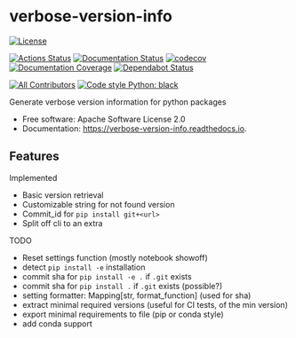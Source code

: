 # verbose-version-info

<!-- [![PyPi Version](https://img.shields.io/pypi/v/verbose_version_info.svg)](https://pypi.org/project/verbose-version-info/) -->
<!-- [![Conda Version](https://img.shields.io/conda/vn/conda-forge/verbose-version-info.svg)](https://anaconda.org/conda-forge/verbose-version-info) -->
<!-- [![Supported Python Versions](https://img.shields.io/pypi/pyversions/verbose_version_info.svg)](https://pypi.org/project/verbose-version-info/) -->

[![License](https://img.shields.io/badge/License-Apache%202.0-blue.svg)](https://opensource.org/licenses/Apache-2.0)

[![Actions Status](https://github.com/s-weigand/verbose-version-info/workflows/Tests/badge.svg)](https://github.com/s-weigand/verbose-version-info/actions)
[![Documentation Status](https://readthedocs.org/projects/verbose-version-info/badge/?version=latest)](https://verbose-version-info.readthedocs.io/en/latest/?badge=latest)
[![codecov](https://codecov.io/gh/s-weigand/verbose-version-info/branch/main/graph/badge.svg)](https://codecov.io/gh/s-weigand/verbose-version-info)
[![Documentation Coverage](https://raw.githubusercontent.com/s-weigand/verbose-version-info/main/docs/_static/interrogate_badge.svg)](https://github.com/s-weigand/verbose-version-info)
[![Dependabot Status](https://api.dependabot.com/badges/status?host=github&repo=s-weigand/verbose-version-info)](https://dependabot.com)

[![All Contributors](https://img.shields.io/github/all-contributors/s-weigand/verbose-version-info)](#contributors)
[![Code style Python: black](https://img.shields.io/badge/code%20style-black-000000.svg)](https://github.com/psf/black)

Generate verbose version information for python packages

- Free software: Apache Software License 2.0
- Documentation: https://verbose-version-info.readthedocs.io.

## Features

Implemented

- Basic version retrieval
- Customizable string for not found version
- Commit_id for `pip install git+<url>`
- Split off cli to an extra

TODO

- Reset settings function (mostly notebook showoff)
- detect `pip install -e` installation
- commit sha for `pip install -e .` if `.git` exists
- commit sha for `pip install .` if `.git` exists (possible?)
- setting formatter: Mapping[str, format_function] (used for sha)
- extract minimal required versions (useful for CI tests, of the min version)
- export minimal requirements to file (pip or conda style)
- add conda support
